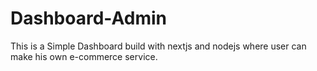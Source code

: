 # Dashboard-Admin
This is a Simple Dashboard build with nextjs and nodejs where user can make his own e-commerce service.
